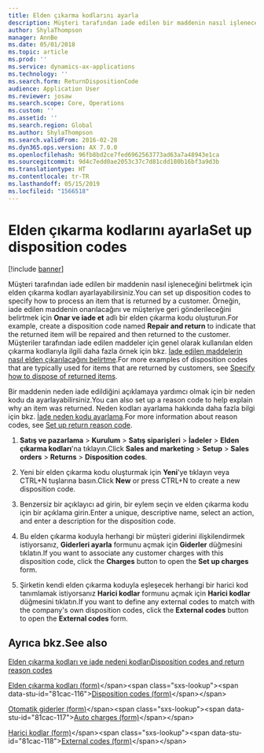 ```yaml
---
title: Elden çıkarma kodlarını ayarla
description: Müşteri tarafından iade edilen bir maddenin nasıl işleneceğini belirtmek için elden çıkarma kodları ayarlayabilirsiniz.
author: ShylaThompson
manager: AnnBe
ms.date: 05/01/2018
ms.topic: article
ms.prod: ''
ms.service: dynamics-ax-applications
ms.technology: ''
ms.search.form: ReturnDispositionCode
audience: Application User
ms.reviewer: josaw
ms.search.scope: Core, Operations
ms.custom: ''
ms.assetid: ''
ms.search.region: Global
ms.author: ShylaThompson
ms.search.validFrom: 2016-02-28
ms.dyn365.ops.version: AX 7.0.0
ms.openlocfilehash: 96fb8bd2ce7fed6962563773ad63a7a48943e1ca
ms.sourcegitcommit: 9d4c7edd0ae2053c37c7d81cdd180b16bf3a9d3b
ms.translationtype: HT
ms.contentlocale: tr-TR
ms.lasthandoff: 05/15/2019
ms.locfileid: "1566518"
---
```

# <a name="set-up-disposition-codes"></a><span data-ttu-id="81cac-103">Elden çıkarma kodlarını ayarla</span><span class="sxs-lookup"><span data-stu-id="81cac-103">Set up disposition codes</span></span> 

[!include [banner](../includes/banner.md)]


<span data-ttu-id="81cac-104">Müşteri tarafından iade edilen bir maddenin nasıl işleneceğini belirtmek için elden çıkarma kodları ayarlayabilirsiniz.</span><span class="sxs-lookup"><span data-stu-id="81cac-104">You can set up disposition codes to specify how to process an item that is returned by a customer.</span></span> <span data-ttu-id="81cac-105">Örneğin, iade edilen maddenin onarılacağını ve müşteriye geri gönderileceğini belirtmek için **Onar ve iade et** adlı bir elden çıkarma kodu oluşturun.</span><span class="sxs-lookup"><span data-stu-id="81cac-105">For example, create a disposition code named **Repair and return** to indicate that the returned item will be repaired and then returned to the customer.</span></span> <span data-ttu-id="81cac-106">Müşteriler tarafından iade edilen maddeler için genel olarak kullanılan elden çıkarma kodlarıyla ilgili daha fazla örnek için bkz. [İade edilen maddelerin nasıl elden çıkarılacağını belirtme](specify-how-to-dispose-of-returned-items.md).</span><span class="sxs-lookup"><span data-stu-id="81cac-106">For more examples of disposition codes that are typically used for items that are returned by customers, see [Specify how to dispose of returned items](specify-how-to-dispose-of-returned-items.md).</span></span>

<span data-ttu-id="81cac-107">Bir maddenin neden iade edildiğini açıklamaya yardımcı olmak için bir neden kodu da ayarlayabilirsiniz.</span><span class="sxs-lookup"><span data-stu-id="81cac-107">You can also set up a reason code to help explain why an item was returned.</span></span> <span data-ttu-id="81cac-108">Neden kodları ayarlama hakkında daha fazla bilgi için bkz. [İade neden kodu ayarlama](set-up-return-reason-code.md).</span><span class="sxs-lookup"><span data-stu-id="81cac-108">For more information about reason codes, see [Set up return reason code](set-up-return-reason-code.md).</span></span>

1.  <span data-ttu-id="81cac-109">**Satış ve pazarlama** \> **Kurulum** \> **Satış siparişleri** \> **İadeler** \> **Elden çıkarma kodları**'na tıklayın.</span><span class="sxs-lookup"><span data-stu-id="81cac-109">Click **Sales and marketing** \> **Setup** \> **Sales orders** \> **Returns** \> **Disposition codes**.</span></span>

2.  <span data-ttu-id="81cac-110">Yeni bir elden çıkarma kodu oluşturmak için **Yeni**'ye tıklayın veya CTRL+N tuşlarına basın.</span><span class="sxs-lookup"><span data-stu-id="81cac-110">Click **New** or press CTRL+N to create a new disposition code.</span></span>

3.  <span data-ttu-id="81cac-111">Benzersiz bir açıklayıcı ad girin, bir eylem seçin ve elden çıkarma kodu için bir açıklama girin.</span><span class="sxs-lookup"><span data-stu-id="81cac-111">Enter a unique, descriptive name, select an action, and enter a description for the disposition code.</span></span>

4.  <span data-ttu-id="81cac-112">Bu elden çıkarma koduyla herhangi bir müşteri giderini ilişkilendirmek istiyorsanız, **Giderleri ayarla** formunu açmak için **Giderler** düğmesini tıklatın.</span><span class="sxs-lookup"><span data-stu-id="81cac-112">If you want to associate any customer charges with this disposition code, click the **Charges** button to open the **Set up charges** form.</span></span>

5.  <span data-ttu-id="81cac-113">Şirketin kendi elden çıkarma koduyla eşleşecek herhangi bir harici kod tanımlamak istiyorsanız **Harici kodlar** formunu açmak için **Harici kodlar** düğmesini tıklatın.</span><span class="sxs-lookup"><span data-stu-id="81cac-113">If you want to define any external codes to match with the company's own disposition codes, click the **External codes** button to open the **External codes** form.</span></span>

## <a name="see-also"></a><span data-ttu-id="81cac-114">Ayrıca bkz.</span><span class="sxs-lookup"><span data-stu-id="81cac-114">See also</span></span>

[<span data-ttu-id="81cac-115">Elden çıkarma kodları ve iade nedeni kodları</span><span class="sxs-lookup"><span data-stu-id="81cac-115">Disposition codes and return reason codes</span></span>](disposition-and-return-reason-codes.md)

<span data-ttu-id="81cac-116">[Elden çıkarma kodları (form)](https://technet.microsoft.com/en-us/library/hh597113\(v=ax.60\))</span><span class="sxs-lookup"><span data-stu-id="81cac-116">[Disposition codes (form)](https://technet.microsoft.com/en-us/library/hh597113\(v=ax.60\))</span></span>

<span data-ttu-id="81cac-117">[Otomatik giderler (form)](https://technet.microsoft.com/en-us/library/aa582856\(v=ax.60\))</span><span class="sxs-lookup"><span data-stu-id="81cac-117">[Auto charges (form)](https://technet.microsoft.com/en-us/library/aa582856\(v=ax.60\))</span></span>

<span data-ttu-id="81cac-118">[Harici kodlar (form)](https://technet.microsoft.com/en-us/library/aa583814\(v=ax.60\))</span><span class="sxs-lookup"><span data-stu-id="81cac-118">[External codes (form)](https://technet.microsoft.com/en-us/library/aa583814\(v=ax.60\))</span></span>

  


